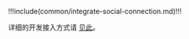 <IntegrationDetailCard title="开始开发接入">

!!!include(common/integrate-social-connection.md)!!!

详细的开发接入方式请 [见此](/guides/authentication/social/#详细接入方法)。

</IntegrationDetailCard>

